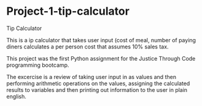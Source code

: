 # Project-1-tip-calculator
Tip Calculator

This is a ip calculator that takes user input (cost of meal, number of paying diners calculates a per person cost that assumes 10% sales tax.

This project was the first Python assignment for the Justice Through Code programming bootcamp.

The excercise is a review of taking user input in as values and then performing arithmetic operations on the values, assigning the calculated results to variables and then printing out information to the user in plain english.